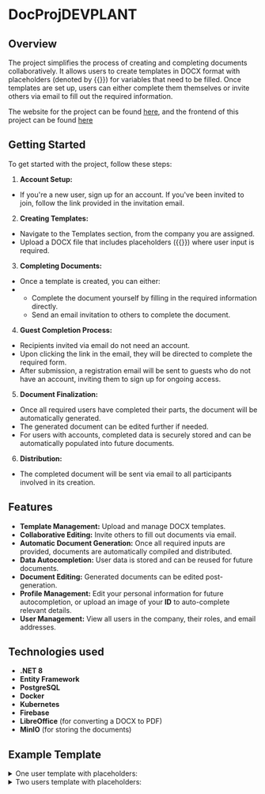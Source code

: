 # DocProjDEVPLANT

## Overview

The project simplifies the process of creating and completing documents collaboratively. It allows users to create templates in DOCX format with placeholders (denoted by {{}}) for variables that need to be filled. Once templates are set up, users can either complete them themselves or invite others via email to fill out the required information.

The website for the project can be found <a href="https://team3.gdscupt.tech">here</a>, and the frontend of this project can be found <a href="https://github.com/RaulCandrea/DevPlantFrontend">here</a>

## Getting Started

To get started with the project, follow these steps:

1. <b>Account Setup:</b>
- If you're a new user, sign up for an account. If you've been invited to join, follow the link provided in the invitation email.

2. <b>Creating Templates:</b>
- Navigate to the Templates section, from the company you are assigned.
- Upload a DOCX file that includes placeholders ({{}}) where user input is required.

3. <b>Completing Documents:</b>
- Once a template is created, you can either:
- - Complete the document yourself by filling in the required information directly.
  - Send an email invitation to others to complete the document.

 4. <b>Guest Completion Process:</b>
 - Recipients invited via email do not need an account.
 - Upon clicking the link in the email, they will be directed to complete the required form.
 - After submission, a registration email will be sent to guests who do not have an account, inviting them to sign up for ongoing access.

5. <b>Document Finalization:</b>
- Once all required users have completed their parts, the document will be automatically generated.
- The generated document can be edited further if needed.
- For users with accounts, completed data is securely stored and can be automatically populated into future documents.

6. <b>Distribution:</b>
- The completed document will be sent via email to all participants involved in its creation.

## Features

- **Template Management:** Upload and manage DOCX templates.
- **Collaborative Editing:** Invite others to fill out documents via email.
- **Automatic Document Generation:** Once all required inputs are provided, documents are automatically compiled and distributed.
- **Data Autocompletion:** User data is stored and can be reused for future documents.
- **Document Editing:** Generated documents can be edited post-generation.
- **Profile Management:** Edit your personal information for future autocompletion, or upload an image of your **ID** to auto-complete relevant details.
- **User Management:** View all users in the company, their roles, and email addresses.

## Technologies used
- **.NET 8**
- **Entity Framework**
- **PostgreSQL**
- **Docker**
- **Kubernetes**
- **Firebase**
- **LibreOffice** (for converting a DOCX to PDF)
- **MinIO** (for storing the documents)

## Example Template
<details>
<summary>One user template with placeholders: </summary>
  
```
Car Rental Agreement

This Car Rental Agreement is made and entered into as of {{date.value}} by and between {{rental_company.name}} hereinafter referred to as "Lessor" and {{client.name}} hereinafter referred to as "Lessee."

1. Vehicle Description
The Lessor agrees to rent to the Lessee a vehicle described as follows:
- Make and Model: {{vehicle.model}}
- Year: {{vehicle.year}}
- Color: {{vehicle.color}}
- License Plate Number: {{vehicle.license_plate_number}}
- VIN: {{vehicle.identification_number}}

2. Rental Period
The rental period shall commence on {{rental.start_date}} and end on {{rental.end_date}}.

3. Rental Charges
The Lessee agrees to pay the Lessor the rental fee of {{rental.fee}} per day/week/month totaling {{rental.total_fee}} for the entire rental period.

4. Deposit
The Lessee agrees to pay a security deposit of {{security.deposit_amount}} which will be refunded upon return of the vehicle in the same condition as at the commencement of the rental period subject to any deductions for damages or additional charges.

5. Insurance
The Lessee is required to have insurance coverage. Details of the insurance policy are as follows:
- Insurance Provider: {{insurance_provider.name}}
- Policy Number: {{insurance_policy.number}}

6. Use of Vehicle
The Lessee agrees to the following terms regarding the use of the vehicle:
- The vehicle shall not be used for illegal purposes.

7. Maintenance and Repairs
The Lessee shall be responsible for routine maintenance of the vehicle including oil changes and tire pressure checks. Any necessary repairs during the rental period must be approved by the Lessor.

8. Return of Vehicle
The Lessee agrees to return the vehicle to the Lessor on {{rental.end_date}} in the same condition as at the commencement of the rental period subject to ordinary wear and tear.

9. Governing Law
This Agreement shall be governed by and construed in accordance with the laws of {{governing_law.location}}.

10. Signatures
By signing below both parties agree to the terms and conditions of this Car Rental Agreement.
- Lessor:
  - Name: {{rental_company.name}}
  - Signature: ______________________
  - Date: {{date.value}}
- Lessee:
  - Name: {{client.name}}
  - Signature: ______________________
  - Date: {{date.value}}
```
</details>

<details>
<summary>Two users template with placeholders: </summary>
  
```
Car Rental Agreement

This Car Rental Agreement is made and entered into as of {{date.value}} by and between {{rental_company.name}} hereinafter referred to as "Lessor" and {{client1.name}} and {{client2.name}} hereinafter referred to as "Lessee."

1. Vehicle Description
The Lessor agrees to rent to the Lessee a vehicle described as follows:
- Make and Model: {{vehicle.model}}
- Year: {{vehicle.year}}
- Color: {{vehicle.color}}
- License Plate Number: {{vehicle.license_plate_number}}
- VIN: {{vehicle.identification_number}}

2. Rental Period
The rental period shall commence on {{rental.start_date}} and end on {{rental.end_date}}.

3. Rental Charges
The Lessee agrees to pay the Lessor the rental fee of {{rental.fee}} per day/week/month totaling {{rental.total_fee}} for the entire rental period.

4. Deposit
The Lessee agrees to pay a security deposit of {{security.deposit_amount}} which will be refunded upon return of the vehicle in the same condition as at the commencement of the rental period subject to any deductions for damages or additional charges.

5. Insurance
The Lessee is required to have insurance coverage. Details of the insurance policy are as follows:
- Insurance Provider: {{insurance_provider.name}}
- Policy Number: {{insurance_policy.number}}

6. Use of Vehicle
The Lessee agrees to the following terms regarding the use of the vehicle:
- The vehicle shall not be used for illegal purposes.

7. Maintenance and Repairs
The Lessee shall be responsible for routine maintenance of the vehicle including oil changes and tire pressure checks. Any necessary repairs during the rental period must be approved by the Lessor.

8. Return of Vehicle
The Lessee agrees to return the vehicle to the Lessor on {{rental.end_date}} in the same condition as at the commencement of the rental period subject to ordinary wear and tear.

9. Governing Law
This Agreement shall be governed by and construed in accordance with the laws of {{governing_law.location}}.

10. Signatures
By signing below both parties agree to the terms and conditions of this Car Rental Agreement.
- Lessor:
  - Name: {{rental_company.name}}
  - Signature: ______________________
  - Date: {{date.value}}
- Lessee 1:
  - Name: {{client1.name}}
  - Signature: ______________________
  - Date: {{date.value}}
- Lessee 2:
  - Name: {{client2.name}}
  - Signature: ______________________
  - Date: {{date.value}}

```
</details>

